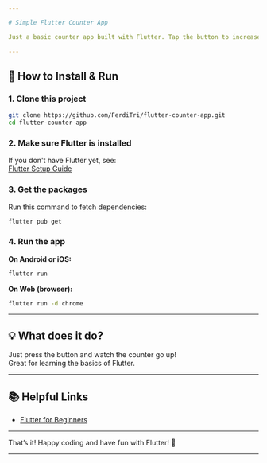 ```yaml
---

# Simple Flutter Counter App

Just a basic counter app built with Flutter. Tap the button to increase the number!

---
```


## 🚀 How to Install & Run

### 1. Clone this project

```sh
git clone https://github.com/FerdiTri/flutter-counter-app.git
cd flutter-counter-app
```

### 2. Make sure Flutter is installed

If you don't have Flutter yet, see:  
[Flutter Setup Guide](https://docs.flutter.dev/get-started/install)

### 3. Get the packages

Run this command to fetch dependencies:

```sh
flutter pub get
```

### 4. Run the app

**On Android or iOS:**

```sh
flutter run
```

**On Web (browser):**

```sh
flutter run -d chrome
```

---

## 💡 What does it do?

Just press the button and watch the counter go up!  
Great for learning the basics of Flutter.

---

## 📚 Helpful Links

- [Flutter for Beginners](https://docs.flutter.dev/get-started/codelab)

---

That’s it! Happy coding and have fun with Flutter! 🚀

---
